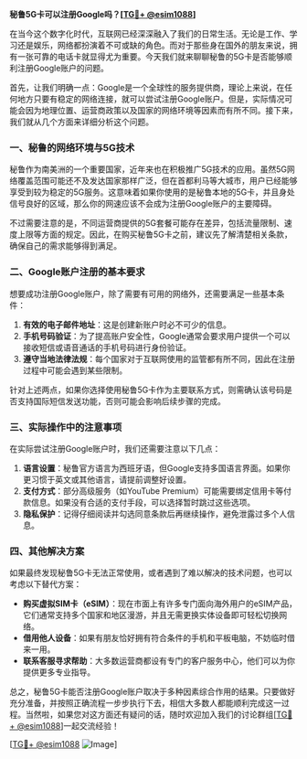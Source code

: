 **秘鲁5G卡可以注册Google吗？[[TG💪+ @esim1088](https://t.me/s/esim1088)]**

在当今这个数字化时代，互联网已经深深融入了我们的日常生活。无论是工作、学习还是娱乐，网络都扮演着不可或缺的角色。而对于那些身在国外的朋友来说，拥有一张可靠的电话卡就显得尤为重要。今天我们就来聊聊秘鲁的5G卡是否能够顺利注册Google账户的问题。

首先，让我们明确一点：Google是一个全球性的服务提供商，理论上来说，在任何地方只要有稳定的网络连接，就可以尝试注册Google账户。但是，实际情况可能会因为地理位置、运营商政策以及国家的网络环境等因素而有所不同。接下来，我们就从几个方面来详细分析这个问题。

### 一、秘鲁的网络环境与5G技术

秘鲁作为南美洲的一个重要国家，近年来也在积极推广5G技术的应用。虽然5G网络覆盖范围可能还不及发达国家那样广泛，但在首都利马等大城市，用户已经能够享受到较为稳定的5G服务。这意味着如果你使用的是秘鲁本地的5G卡，并且身处信号良好的区域，那么你的网速应该不会成为注册Google账户的主要障碍。

不过需要注意的是，不同运营商提供的5G套餐可能存在差异，包括流量限制、速度上限等方面的规定。因此，在购买秘鲁5G卡之前，建议先了解清楚相关条款，确保自己的需求能够得到满足。

### 二、Google账户注册的基本要求

想要成功注册Google账户，除了需要有可用的网络外，还需要满足一些基本条件：

1. **有效的电子邮件地址**：这是创建新账户时必不可少的信息。
2. **手机号码验证**：为了提高账户安全性，Google通常会要求用户提供一个可以接收短信或语音通话的手机号码进行身份验证。
3. **遵守当地法律法规**：每个国家对于互联网使用的监管都有所不同，因此在注册过程中可能会遇到某些限制。

针对上述两点，如果你选择使用秘鲁5G卡作为主要联系方式，则需确认该号码是否支持国际短信发送功能，否则可能会影响后续步骤的完成。

### 三、实际操作中的注意事项

在实际尝试注册Google账户时，我们还需要注意以下几点：

1. **语言设置**：秘鲁官方语言为西班牙语，但Google支持多国语言界面。如果你更习惯于英文或其他语言，请提前调整好设置。
2. **支付方式**：部分高级服务（如YouTube Premium）可能需要绑定信用卡等付款信息。如果没有合适的支付手段，可以选择暂时跳过这些选项。
3. **隐私保护**：记得仔细阅读并勾选同意条款后再继续操作，避免泄露过多个人信息。

### 四、其他解决方案

如果最终发现秘鲁5G卡无法正常使用，或者遇到了难以解决的技术问题，也可以考虑以下替代方案：

- **购买虚拟SIM卡（eSIM）**：现在市面上有许多专门面向海外用户的eSIM产品，它们通常支持多个国家和地区漫游，并且无需更换实体设备即可轻松切换网络。
- **借用他人设备**：如果有朋友恰好拥有符合条件的手机和平板电脑，不妨临时借来一用。
- **联系客服寻求帮助**：大多数运营商都设有专门的客户服务中心，他们可以为你提供更多专业指导。

总之，秘鲁5G卡能否注册Google账户取决于多种因素综合作用的结果。只要做好充分准备，并按照正确流程一步步执行下去，相信大多数人都能顺利完成这一过程。当然啦，如果您对这方面还有疑问的话，随时欢迎加入我们的讨论群组[[TG💪+ @esim1088](https://t.me/s/esim1088)]一起交流经验！

[[TG💪+ @esim1088](https://t.me/s/esim1088) ![Image](https://i.postimg.cc/4NQfJmqS/Snipaste-2025-05-13-00-14-12.png)]
